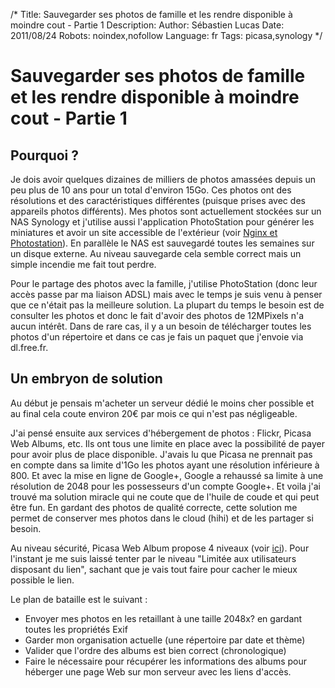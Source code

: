 /*
Title: Sauvegarder ses photos de famille et les rendre disponible à moindre cout - Partie 1
Description: 
Author: Sébastien Lucas
Date: 2011/08/24
Robots: noindex,nofollow
Language: fr
Tags: picasa,synology
*/
# Sauvegarder ses photos de famille et les rendre disponible à moindre cout - Partie 1

## Pourquoi ?
Je dois avoir quelques dizaines de milliers de photos amassées depuis un peu plus de 10 ans pour un total d'environ 15Go. Ces photos ont des résolutions et des caractéristiques différentes (puisque prises avec des appareils photos différents). Mes photos sont actuellement stockées sur un NAS Synology et j'utilise aussi l'application PhotoStation pour générer les miniatures et avoir un site accessible de l'extérieur (voir [Nginx et Photostation](/blog/nginx-synology-photostation)). En parallèle le NAS est sauvegardé toutes les semaines sur un disque externe. Au niveau sauvegarde cela semble correct mais un simple incendie me fait tout perdre.

Pour le partage des photos avec la famille, j'utilise PhotoStation (donc leur accès passe par ma liaison ADSL) mais avec le temps je suis venu à penser que ce n'était pas la meilleure solution. La plupart du temps le besoin est de consulter les photos et donc le fait d'avoir des photos de 12MPixels n'a aucun intérêt. Dans de rare cas, il y a un besoin de télécharger toutes les photos d'un répertoire et dans ce cas je fais un paquet que j'envoie via dl.free.fr.

## Un embryon de solution

Au début je pensais m'acheter un serveur dédié le moins cher possible et au final cela coute environ 20€ par mois ce qui n'est pas négligeable.

J'ai pensé ensuite aux services d'hébergement de photos : Flickr, Picasa Web Albums, etc. Ils ont tous une limite en place avec la possibilité de payer pour avoir plus de place disponible. J'avais lu que Picasa ne prennait pas en compte dans sa limite d'1Go les photos ayant une résolution inférieure à 800. Et avec la mise en ligne de Google+, Google a rehaussé sa limite à une résolution de 2048 pour les possesseurs d'un compte Google+. Et voila j'ai trouvé ma solution miracle qui ne coute que de l'huile de coude et qui peut être fun. En gardant des photos de qualité correcte, cette solution me permet de conserver mes photos dans le cloud (hihi) et de les partager si besoin.

Au niveau sécurité, Picasa Web Album propose 4 niveaux (voir [ici](http://picasa.google.com/support/bin/answer.py?hl=fr&answer=39551)). Pour l'instant je me suis laissé tenter par le niveau "Limitée aux utilisateurs disposant du lien", sachant que je vais tout faire pour cacher le mieux possible le lien.

Le plan de bataille est le suivant :

* Envoyer mes photos en les retaillant à une taille 2048x? en gardant toutes les propriétés Exif
* Garder mon organisation actuelle (une répertoire par date et thème)
* Valider que l'ordre des albums est bien correct (chronologique)
* Faire le nécessaire pour récupérer les informations des albums pour héberger une page Web sur mon serveur avec les liens d'accès.


